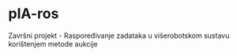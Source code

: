 # pIA-ros
Završni projekt - Raspoređivanje zadataka u višerobotskom sustavu korištenjem metode aukcije

